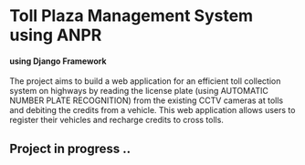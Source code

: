 # Toll Plaza Management System using ANPR
#### using Django Framework
The project aims to build a web application for an efficient toll collection system on highways by reading the license plate (using AUTOMATIC NUMBER PLATE RECOGNITION) from the existing CCTV cameras at tolls and debiting the credits from a vehicle. This web application allows users to register their vehicles and recharge credits to cross tolls. 


## Project in progress ..


